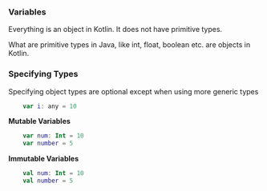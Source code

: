 ### Variables

Everything is an object in Kotlin. It does not have primitive types. 

What are primitive types in Java, like int, float, boolean etc. are objects in Kotlin.

### Specifying Types

Specifying object types are optional except when using more generic types

```kotlin
    var i: any = 10
```

**Mutable Variables** 

```kotlin
    var num: Int = 10
    var number = 5
```

**Immutable Variables** 

```kotlin
    val num: Int = 10
    val number = 5
```

